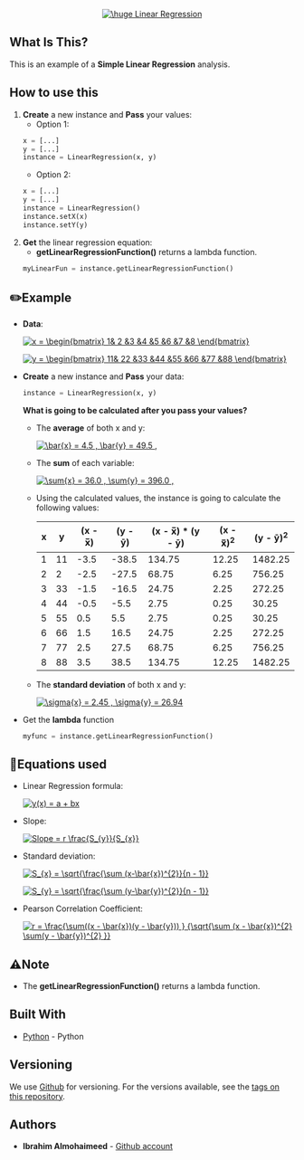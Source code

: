 <p align="center">
<a href="" target="_blank"><img src="https://latex.codecogs.com/png.latex?\dpi{200}&space;\huge&space;Linear&space;Regression" title="\huge Linear Regression" /></a>
  </p>

## What Is This?
This is an example of a **Simple Linear Regression** analysis. 

## How to use this
  1. **Create** a new instance and **Pass** your values:
      * Option 1:
      ```python
      x = [...]
      y = [...]
      instance = LinearRegression(x, y)
      ```
      * Option 2:
      ```python
      x = [...]
      y = [...]
      instance = LinearRegression()
      instance.setX(x)
      instance.setY(y)
      ```
  2. **Get** the linear regression equation:
      * **getLinearRegressionFunction()** returns a lambda function. 
      ```python
      myLinearFun = instance.getLinearRegressionFunction()
      ```
      
## :pencil2:Example
  - **Data**: 
    
    <a href="" target="_blank"><img src="https://latex.codecogs.com/png.latex?x&space;=&space;\begin{bmatrix}&space;1&&space;2&space;&3&space;&4&space;&5&space;&6&space;&7&space;&8&space;\end{bmatrix}" title="x = \begin{bmatrix} 1& 2 &3 &4 &5 &6 &7 &8 \end{bmatrix}" /></a>
    
    <a href="" target="_blank"><img src="https://latex.codecogs.com/png.latex?y&space;=&space;\begin{bmatrix}&space;11&&space;22&space;&33&space;&44&space;&55&space;&66&space;&77&space;&88&space;\end{bmatrix}" title="y = \begin{bmatrix} 11& 22 &33 &44 &55 &66 &77 &88 \end{bmatrix}" /></a>
    
  - **Create** a new instance and **Pass** your data: 
      ```python
      instance = LinearRegression(x, y)
      ```
      
      **What is going to be calculated after you pass your values?**
       * The **average** of both x and y:
       
           <a href="" target="_blank"><img src="https://latex.codecogs.com/png.latex?\bar{x}&space;=&space;4.5&space;,&space;\bar{y}&space;=&space;49.5&space;," title="\bar{x} = 4.5 , \bar{y} = 49.5 ," /></a>
       
       * The **sum** of each variable:
       
           <a href="" target="_blank"><img src="https://latex.codecogs.com/png.latex?\sum{x}&space;=&space;36.0&space;,&space;\sum{y}&space;=&space;396.0&space;," title="\sum{x} = 36.0 , \sum{y} = 396.0 ," /></a>
       * Using the calculated values, the instance is going to calculate the following values: 
      
          | x | y | (x - x̅)    | (y - ȳ) | (x - x̅) * (y - ȳ) | (x - x̅)<sup>2</sup> | (y - ȳ)<sup>2</sup> |
          | - | - | -----------| ------- | ----------------- | ------------------- | ------------------- |
          |1  |11 | -3.5       |-38.5    |  134.75           |     12.25           |       1482.25       |
          |2  |2  | -2.5       |-27.5    |  68.75            |     6.25            |       756.25        |
          |3  |33 | -1.5       |-16.5    |  24.75            |     2.25            |       272.25        |
          |4  |44 | -0.5       |-5.5     |  2.75             |     0.25            |       30.25         |
          |5  |55 | 0.5        |5.5      |  2.75             |     0.25            |       30.25         |
          |6  |66 | 1.5        | 16.5    |  24.75            |     2.25            |       272.25        |
          |7  |77 | 2.5        |27.5     |  68.75            |     6.25            |       756.25        |
          |8  |88 | 3.5        |38.5     |  134.75           |     12.25           |       1482.25       |

       * The **standard deviation** of both x and y:
           
           <a href="" target="_blank"><img src="https://latex.codecogs.com/png.latex?\sigma{x}&space;=&space;2.45&space;,&space;\sigma{y}&space;=&space;26.94" title="\sigma{x} = 2.45 , \sigma{y} = 26.94" /></a>
  
  - Get the **lambda** function
      ```python
      myfunc = instance.getLinearRegressionFunction()
      ```
## :notebook:Equations used
  * Linear Regression formula:
      
      <a href="" target="_blank"><img src="https://latex.codecogs.com/png.latex?y(x)&space;=&space;a&space;&plus;&space;bx" title="y(x) = a + bx" /></a>
  * Slope:
  
      <a href="" target="_blank"><img src="https://latex.codecogs.com/png.latex?Slope&space;=&space;r&space;\frac{S_{y}}{S_{x}}" title="Slope = r \frac{S_{y}}{S_{x}}" /></a>
      
  * Standard deviation:
  
      <a href="" target="_blank"><img src="https://latex.codecogs.com/png.latex?S_{x}&space;=&space;\sqrt{\frac{\sum&space;(x-\bar{x})^{2}}{n&space;-&space;1}}" title="S_{x} = \sqrt{\frac{\sum (x-\bar{x})^{2}}{n - 1}}" /></a>
      
      <a href="" target="_blank"><img src="https://latex.codecogs.com/png.latex?S_{y}&space;=&space;\sqrt{\frac{\sum&space;(y-\bar{y})^{2}}{n&space;-&space;1}}" title="S_{y} = \sqrt{\frac{\sum (y-\bar{y})^{2}}{n - 1}}" /></a>
  
  * Pearson Correlation Coefficient:
  
    <a href="" target="_blank"><img src="https://latex.codecogs.com/png.latex?r&space;=&space;\frac{\sum((x&space;-&space;\bar{x})(y&space;-&space;\bar{y}))&space;}&space;{\sqrt{\sum&space;(x&space;-&space;\bar{x})^{2}&space;\sum(y&space;-&space;\bar{y})^{2}&space;}}" title="r = \frac{\sum((x - \bar{x})(y - \bar{y})) } {\sqrt{\sum (x - \bar{x})^{2} \sum(y - \bar{y})^{2} }}" /></a>
  
## :warning:Note
  * The **getLinearRegressionFunction()** returns a lambda function.
## Built With
* [Python](https://www.python.org/) - Python

## Versioning

We use [Github](https://github.com/) for versioning. For the versions available, see the [tags on this repository](https://github.com/IbrahimNM/BudgetOrganizer/tags).

## Authors

* **Ibrahim Almohaimeed** - [Github account](https://github.com/IbrahimNM)
